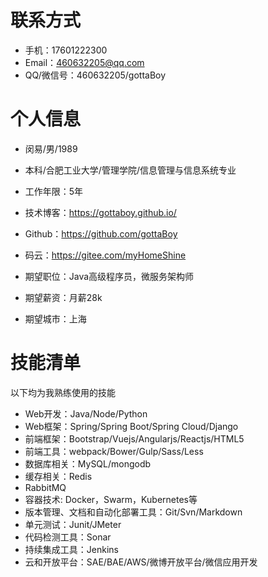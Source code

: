 
# 联系方式
- 手机：17601222300
- Email：460632205@qq.com 
- QQ/微信号：460632205/gottaBoy

# 个人信息

  - 闵易/男/1989
 - 本科/合肥工业大学/管理学院/信息管理与信息系统专业 
 - 工作年限：5年
 - 技术博客：https://gottaboy.github.io/
 - Github：https://github.com/gottaBoy
 - 码云：https://gitee.com/myHomeShine

 - 期望职位：Java高级程序员，微服务架构师
 - 期望薪资：月薪28k
 - 期望城市：上海


# 技能清单
以下均为我熟练使用的技能

- Web开发：Java/Node/Python
- Web框架：Spring/Spring Boot/Spring Cloud/Django
- 前端框架：Bootstrap/Vuejs/Angularjs/Reactjs/HTML5
- 前端工具：webpack/Bower/Gulp/Sass/Less
- 数据库相关：MySQL/mongodb
- 缓存相关：Redis
- RabbitMQ
- 容器技术:  Docker，Swarm，Kubernetes等
- 版本管理、文档和自动化部署工具：Git/Svn/Markdown
- 单元测试：Junit/JMeter
- 代码检测工具：Sonar
- 持续集成工具：Jenkins
- 云和开放平台：SAE/BAE/AWS/微博开放平台/微信应用开发

